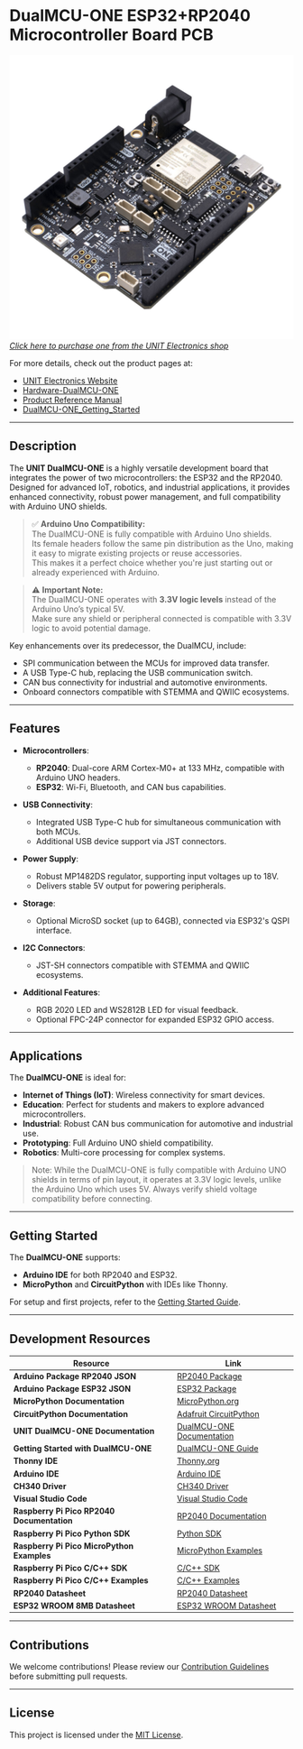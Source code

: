 # DualMCU-ONE ESP32+RP2040 Microcontroller Board PCB

<a href="https://uelectronics.com/producto/unit-dualmcu-one-esp32-rp2040/"><img src="Resources/IMG_3134.jpg?raw=true" width="650px"><br/>
*Click here to purchase one from the UNIT Electronics shop*</a>

For more details, check out the product pages at:
* [UNIT Electronics Website](https://uelectronics.com/)
* [Hardware-DualMCU-ONE](https://github.com/UNIT-Electronics/DualMCU-ONE/tree/main/Hardware)
* [Product Reference Manual](https://github.com/UNIT-Electronics/DualMCU-ONE/blob/main/DualMCU-ONE(Product%20Reference%20Manual%20)%5BEN%5D.pdf)
* [DualMCU-ONE_Getting_Started](https://unit-electronics.github.io/DualMCU-ONE/index.html)

---

## Description

The **UNIT DualMCU-ONE** is a highly versatile development board that integrates the power of two microcontrollers: the ESP32 and the RP2040. Designed for advanced IoT, robotics, and industrial applications, it provides enhanced connectivity, robust power management, and full compatibility with Arduino UNO shields.

> ✅ **Arduino Uno Compatibility:**  
> The DualMCU-ONE is fully compatible with Arduino Uno shields.  
> Its female headers follow the same pin distribution as the Uno, making it easy to migrate existing projects or reuse accessories.  
> This makes it a perfect choice whether you're just starting out or already experienced with Arduino.

> ⚠️ **Important Note:**  
> The DualMCU-ONE operates with **3.3V logic levels** instead of the Arduino Uno’s typical 5V.  
> Make sure any shield or peripheral connected is compatible with 3.3V logic to avoid potential damage.

Key enhancements over its predecessor, the DualMCU, include:
- SPI communication between the MCUs for improved data transfer.
- A USB Type-C hub, replacing the USB communication switch.
- CAN bus connectivity for industrial and automotive environments.
- Onboard connectors compatible with STEMMA and QWIIC ecosystems.

---

## Features

- **Microcontrollers**:
  - **RP2040**: Dual-core ARM Cortex-M0+ at 133 MHz, compatible with Arduino UNO headers.
  - **ESP32**: Wi-Fi, Bluetooth, and CAN bus capabilities.

- **USB Connectivity**:
  - Integrated USB Type-C hub for simultaneous communication with both MCUs.
  - Additional USB device support via JST connectors.

- **Power Supply**:
  - Robust MP1482DS regulator, supporting input voltages up to 18V.
  - Delivers stable 5V output for powering peripherals.

- **Storage**:
  - Optional MicroSD socket (up to 64GB), connected via ESP32's QSPI interface.

- **I2C Connectors**:
  - JST-SH connectors compatible with STEMMA and QWIIC ecosystems.

- **Additional Features**:
  - RGB 2020 LED and WS2812B LED for visual feedback.
  - Optional FPC-24P connector for expanded ESP32 GPIO access.

---

## Applications

The **DualMCU-ONE** is ideal for:
- **Internet of Things (IoT)**: Wireless connectivity for smart devices.
- **Education**: Perfect for students and makers to explore advanced microcontrollers.
- **Industrial**: Robust CAN bus communication for automotive and industrial use.
- **Prototyping**: Full Arduino UNO shield compatibility.
- **Robotics**: Multi-core processing for complex systems.

> Note: While the DualMCU-ONE is fully compatible with Arduino UNO shields in terms of pin layout, it operates at 3.3V logic levels, unlike the Arduino Uno which uses 5V. Always   verify shield voltage compatibility before connecting.
---

## Getting Started

The **DualMCU-ONE** supports:
- **Arduino IDE** for both RP2040 and ESP32.
- **MicroPython** and **CircuitPython** with IDEs like Thonny.

For setup and first projects, refer to the [Getting Started Guide](https://unit-electronics.github.io/DualMCU-ONE/index.html).

---

## Development Resources

| Resource                                   | Link                                                                                   |
|-------------------------------------------|----------------------------------------------------------------------------------------|
| **Arduino Package RP2040 JSON**           | [RP2040 Package](https://github.com/UNIT-Electronics/Uelectronics-RP2040-Arduino-Package) |
| **Arduino Package ESP32 JSON**            | [ESP32 Package](https://github.com/UNIT-Electronics/Uelectronics-ESP32-Arduino-Package) |
| **MicroPython Documentation**             | [MicroPython.org](https://micropython.org/)                                            |
| **CircuitPython Documentation**           | [Adafruit CircuitPython](https://circuitpython.org/)                                   |
| **UNIT DualMCU-ONE Documentation**        | [DualMCU-ONE Documentation](https://github.com/UNIT-Electronics/DualMCU-ONE)          |
| **Getting Started with DualMCU-ONE**      | [DualMCU-ONE Guide](https://unit-electronics.github.io/DualMCU-ONE/index.html)        |
| **Thonny IDE**                            | [Thonny.org](https://thonny.org/)                                                     |
| **Arduino IDE**                           | [Arduino IDE](https://www.arduino.cc/en/software)                                     |
| **CH340 Driver**                          | [CH340 Driver](http://www.wch-ic.com/downloads/CH341SER_ZIP.html)                     |
| **Visual Studio Code**                    | [Visual Studio Code](https://code.visualstudio.com/download)                          |
| **Raspberry Pi Pico RP2040 Documentation**| [RP2040 Documentation](https://www.raspberrypi.com/documentation/microcontrollers/)   |
| **Raspberry Pi Pico Python SDK**          | [Python SDK](https://datasheets.raspberrypi.com/pico/raspberry-pi-pico-python-sdk.pdf) |
| **Raspberry Pi Pico MicroPython Examples**| [MicroPython Examples](https://github.com/raspberrypi/pico-micropython-examples)      |
| **Raspberry Pi Pico C/C++ SDK**           | [C/C++ SDK](https://www.raspberrypi.com/documentation/microcontrollers/c_sdk.html)    |
| **Raspberry Pi Pico C/C++ Examples**      | [C/C++ Examples](https://github.com/raspberrypi/pico-examples)                        |
| **RP2040 Datasheet**                      | [RP2040 Datasheet](https://datasheets.raspberrypi.com/rp2040/rp2040-datasheet.pdf)    |
| **ESP32 WROOM 8MB Datasheet**             | [ESP32 WROOM Datasheet](https://www.espressif.com/sites/default/files/documentation/esp32-wroom-32e_esp32-wroom-32ue_datasheet_en.pdf) |


---

## Contributions

We welcome contributions! Please review our [Contribution Guidelines](CONTRIBUTING.md) before submitting pull requests.

---

## License

This project is licensed under the [MIT License](LICENSE).
